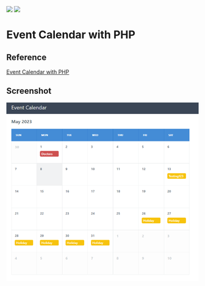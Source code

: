 <img src="https://img.shields.io/badge/language-php-%234F5D95.svg"/> <img src="https://img.shields.io/github/last-commit/vmzcloud/PHP_Event_Calendar.svg"/>
# Event Calendar with PHP

## Reference
<a href="https://codeshack.io/event-calendar-php/" target="_blank">Event Calendar with PHP</a>

## Screenshot
![Event_Calendar](Screenshot/Screenshot_Event_Calendar.PNG)
